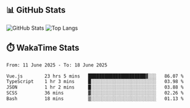 ## 📊 GitHub Stats
![GitHub Stats](https://github-readme-stats.vercel.app/api?username=fe-brweb&show_icons=true&theme=shades-of-purple)
![Top Langs](https://github-readme-stats.vercel.app/api/top-langs/?username=fe-brweb&layout=compact&theme=shades-of-purple)

## ⏱️ WakaTime Stats
<!--START_SECTION:waka-->

```txt
From: 11 June 2025 - To: 18 June 2025

Vue.js        23 hrs 5 mins   █████████████████████▓░░░   86.07 %
TypeScript    1 hr 3 mins     █░░░░░░░░░░░░░░░░░░░░░░░░   03.98 %
JSON          1 hr 2 mins     █░░░░░░░░░░░░░░░░░░░░░░░░   03.88 %
SCSS          36 mins         ▓░░░░░░░░░░░░░░░░░░░░░░░░   02.26 %
Bash          18 mins         ▒░░░░░░░░░░░░░░░░░░░░░░░░   01.13 %
```

<!--END_SECTION:waka-->
